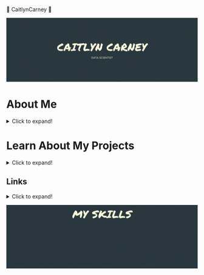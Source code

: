 🐾 CaitlynCarney 🐾

![alt text](https://github.com/CaitlynCarney/CaitlynCarney/blob/master/header/geometric.gif?raw=true)

# About Me
<details>
  <summary>Click to expand!</summary>

Greetings! My name is Caitlyn Carney, and I am Data Science Alumni from Codeup. I previously worked for Marriott International as a "Data Specialist". From there I returned to school and recieved an associates in science and my associates in art before going to Codeup. So you can come to a reasonable hypothesis that data is my life! 

When it comes to data science I enjoy myself immensely! I am definitely drawn to the visual side of it, I find myself playing in seaborn, matplotlib, and starting to play in Tableau a lot! I also really enjoy telling the stories the data contains and presenting them to really catch and keep the audiences attention! Another one of my favorite things is cleaning data, I don't know what it is but it is very theraputic to sit down and make data easy to read and understand. I am constantly trying to better myself and grow as a data scientist. 

On my free time I enjoy relaxing with a nice book, playing some games on my pc, and playing with my dogs (my husky puppy, April, can steal the heart of any human! 🐺 ❤️🐾). 
</details>

# Learn About My Projects
<details>
  <summary>Click to expand!</summary>

<span style="background-color: lightblue">To be directed to each projects repository please click on the project name you wish to see. I hope you enjoy yourself!</span>
    
### [Predicting 311 Call Delays:](https://github.com/3-1-1-Codeup/project)

### [Predicting Coding Languages:](https://github.com/CaitlynCarney/coding_language_prediction)
Using data acquired from the City of San Antonio my team and I aimed to create a classification model to predict the level of delay in a 311 calls response time. We took in features such as council district code, zip code, department issued the case, category of the case, how the case was reported, and more to achieve this. From this project we answered what drives the level of delay and recommended ways to minimize late response for 3-1-1 calls in our city.
  
### [Predicting Video Game Success:](https://github.com/CaitlynCarney/video_game_sales)
I used a video game sales dataset, narrowing my subset to games which have sold 100,000 copies or more, to discover drivers for the success of a game. In my exploratory analysis, I used chi-square testing to identify features that might be drivers and found three that aided my Ridge Classifier model in predicting successful games. These drivers consisted of the games primary genre, release year, and primary gaming platform.
    
### [Reducing Log Error:](https://github.com/Zillow-Project/zillow_project_2021)
My partner and I aimed to determine drivers of logerror for Zillow's zestimate scores. We acquired data through SQL's zillow database. We used python libraries to explore our hypotheses and made clusters to create new features and applied to a linear regression models. After exploring and modeling we found that north LA, Ventura, tax values, and home quality are the main drivers of log error.
    
### [Predicting Customer Churn:](https://github.com/CaitlynCarney/prediting_home_values)
I used the Zillow database in SQL to acquire the needed data. Using this data I created multiple regression models to predict property values as accurately as possible. I found that the number of bedrooms, bathrooms, and the square footage of the home, were the 3 primary drivers of pricing. Using the information gathered, I created and presented an eye-catching slide deck that could be easily consumed by a stakeholder. 
    
### [Predicting Zillow Property Values:](https://github.com/CaitlynCarney/predicting_churn)
With the goal to find the primary drivers of customer churn within a hypothetical company, I worked through the data science pipeline and was able to create a model with a 80% accuracy with a baseline of 73%. I found that monthly charges, tenure, fiber optics, electronic check payers, and customers with no internet service were the top drivers of churn. 
    
</details>

## Links
<details>
  <summary>Click to expand!</summary>

| [LinkedIn](https://www.linkedin.com/in/caitlyn-carney-a29b241aa/) |  

| [Twitter](https://twitter.com/Caitlyn_R_C) | 

| Email Me at caitlyn.r.carney@gmail.com | 
</details>

![alt text](https://github.com/CaitlynCarney/CaitlynCarney/blob/master/end-banner/skills.gif?raw=true)